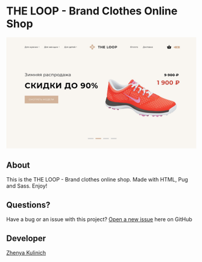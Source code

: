 # 	THE LOOP - Brand Clothes Online Shop

<img src="./source/img/preview.jpg">

## About

This is the THE LOOP - Brand clothes online shop. Made with HTML, Pug and Sass. Enjoy!

## Questions?

Have a bug or an issue with this project? [Open a new issue](https://github.com/kulinichevgeny/the-loop-project/issues/new) here on GitHub

## Developer

[Zhenya Kulinich](https://github.com/kulinichevgeny)
